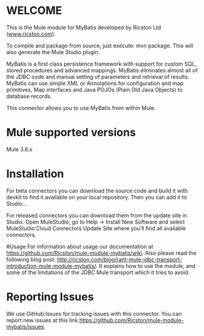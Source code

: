 WELCOME
=======
This is the Mule module for MyBatis developed by Ricston Ltd (www.ricston.com).

To compile and package from source, just execute: mvn package. This will also generate the Mule Studio plugin.

MyBatis is a first class persistence framework with support for custom SQL, stored procedures and advanced mappings. MyBatis eliminates almost all of the JDBC code and manual setting of parameters and retrieval of results. MyBatis can use simple XML or Annotations for configuration and map primitives, Map interfaces and Java POJOs (Plain Old Java Objects) to database records.

This connector allows you to use MyBatis from within Mule.

# Mule supported versions

Mule 3.6.x

# Installation 
For beta connectors you can download the source code and build it with devkit to find it available on your local repository. Then you can add it to Studio…<TBD>

For released connectors you can download them from the update site in Studio. 
Open MuleStudio, go to Help → Install New Software and select MuleStudio Cloud Connectors Update Site where you’ll find all avaliable connectors.



#Usage
For information about usage our documentation at https://github.com/Ricston/mule-module-mybatis/wiki. Also please read the following blog post: http://ricston.com/blog/rant-mule-jdbc-transport-introduction-mule-module-mybatis/. It explains how to use the module, and some of the limitations of the JDBC Mule transport which it tries to avoid.

# Reporting Issues

We use GitHub:Issues for tracking issues with this connector. You can report new issues at this link https://github.com/Ricston/mule-module-mybatis/issues.
